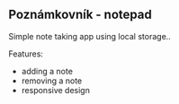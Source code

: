 ## Poznámkovník - notepad

Simple note taking app using local storage..

Features:

- adding a note
- removing a note
- responsive design